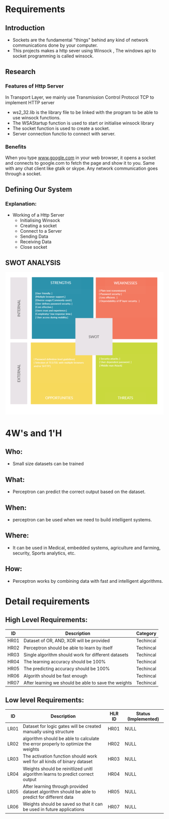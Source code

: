 # Requirements
## Introduction
* Sockets are the fundamental "things" behind any kind of network communications done by your computer.
* This projects makes a http sever using Winsock , The windows api to socket programming is called winsock.

## Research
### Features of Http Server
 In Transport Layer, we mainly use Transmission Control Protocol TCP to implement HTTP server
* ws2_32.lib is the library file to be linked with the program to be able to use winsock functions.  
* The WSAStartup function is used to start or initialise winsock library
* The socket function is used to create a socket.
* Server connection functio to connect with server.


### Benefits
When you type www.google.com in your web browser, it opens a socket and connects to google.com to fetch the page and show it to you.
Same with any chat client like gtalk or skype. Any network communication goes through a socket.



## Defining Our System

### Explanation:
* Working of a Http Server
    * Initialising Winsock
    * Creating a socket
    * Connect to a Server
    * Sending Data
    * Receiving Data
    * Close socket

 

## SWOT ANALYSIS
![SWOT Analysis](https://github.com/TheInvincible8/LTTS_Mini_Project/blob/master/6_ImagesAndVideos/SWOT.png)

# 4W&#39;s and 1&#39;H

## Who:
* Small size datasets can be trained

## What:
* Perceptron can predict the correct output based on the dataset.

## When:
* perceptron can be used when we need to build intelligent systems.

## Where:
* It can be used in Medical, embedded systems, agriculture and farming, security, Sports analytics, etc. 

## How:
* Perceptron works by combining data with fast and intelligent algorithms.

# Detail requirements
## High Level Requirements: 
| ID | Description | Category | 
| ----- | ----- | ------- | 
| HR01 | Dataset of OR, AND, XOR will be provided | Techincal |  
| HR02 | Perceptron should be able to learn by itself | Techincal | 
| HR03 | Single algorithm should work for different datasets | Techincal | 
| HR04 | The learning accuracy should be 100%| Techincal | 
| HR05 | The predicting accuracy should be 100% | Techincal |
| HR06 | Algorith should be fast enough | Techincal |
| HR07 | After learning we should be able to save the weights | Techincal |

##  Low level Requirements:
 
| ID | Description | HLR ID | Status (Implemented) |
| ------ | --------- | ------ | ----- |
| LR01 |Dataset for logic gates will be created manually using structure | HR01 | NULL |
| LR02 | algorithm should be able to calculate the error properly to optimize the weights | HR02 | NULL |
| LR03 | The activation function should work well for all kinds of binary dataset | HR03 | NULL |
| LR04 | Weights should be reinitlized unitl algorithm learns to predict correct output | HR04 | NULL |
| LR05 | After learning through provided dataset algorithm should be able to predict for different data | HR05 | NULL |
| LR06 | Weights should be saved so that it can be used in future applications | HR07 | NULL |



